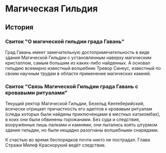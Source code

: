 # Магическая Гильдия

## История

### Свиток "О магической гильдии града Гавань"

Град Гавань имеет замечательную достопримечательность в виде здания Магической Гильдии с установленным наверху магическим кристаллом, самым большим из каких-либо найденных. А основал гильдию всемирно известный волшебник Тревор Синеус, известный по своим научным трудам в области применение магических камней.

### Свиток "Связь Магической Гильдии града Гавань с кровавыми ритуалами"

Текущий ректор Магической Гильдии, Безельд Кентеберийский, всячески отрицает причастность его адептов к кровавым ритуалам (следы которых были найдены приключенцами в местных катакомбах), в коих они были обвинены горожанами. Без суда и следствия, вооружённые лишь палками и камнями, они пытались взять штурмом здание гильдии, но были нещадно разогнаны волшебными снарядами.

К счастью во время беспорядков почти никто не пострадал. Глава Стражи Милеф Краснорукий ведёт следствие.
